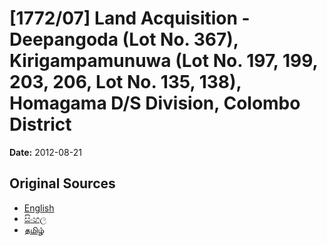 # [1772/07] Land Acquisition - Deepangoda (Lot No. 367), Kirigampamunuwa (Lot No. 197, 199, 203, 206, Lot No. 135, 138), Homagama D/S Division, Colombo District

**Date:** 2012-08-21

## Original Sources

- [English](https://documents.gov.lk/view/extra-gazettes/2012/8/1772-07_E.pdf)
- [සිංහල](https://documents.gov.lk/view/extra-gazettes/2012/8/1772-07_S.pdf)
- [தமிழ்](https://documents.gov.lk/view/extra-gazettes/2012/8/1772-07_T.pdf)
